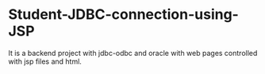 # Student-JDBC-connection-using-JSP

It is a backend project with jdbc-odbc and oracle with web pages controlled with jsp files and html.
